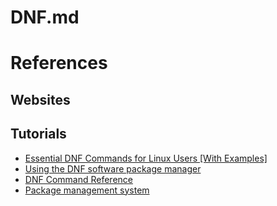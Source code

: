 # DNF.md

# References

## Websites

## Tutorials

* [Essential DNF Commands for Linux Users [With Examples]](https://www.debugpoint.com/dnf-commands-examples/)
* [Using the DNF software package manager](https://docs.fedoraproject.org/en-US/quick-docs/dnf/)
* [DNF Command Reference](https://dnf.readthedocs.io/en/latest/command_ref.html)
* [Package management system](https://docs.fedoraproject.org/en-US/quick-docs/package-management/)
